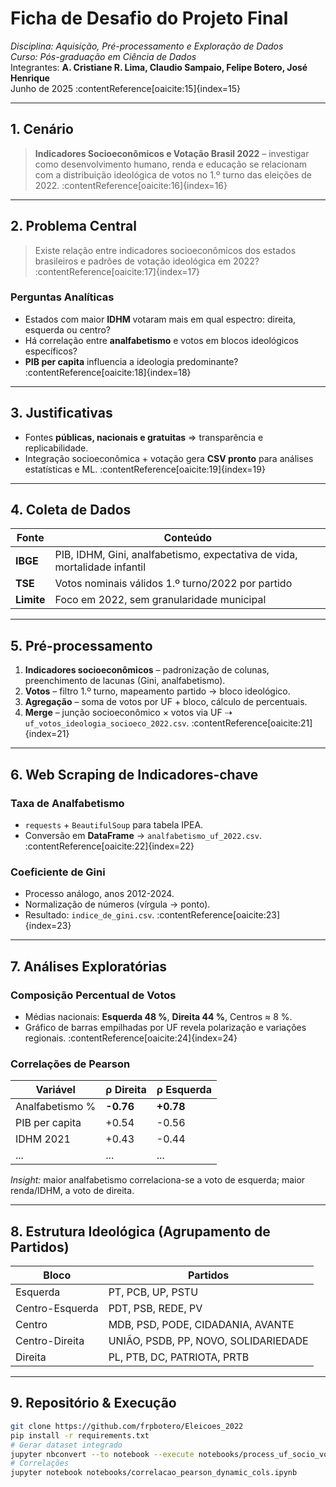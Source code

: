 # Ficha de Desafio do Projeto Final  
*Disciplina: Aquisição, Pré-processamento e Exploração de Dados*  
*Curso: Pós-graduação em Ciência de Dados*  
Integrantes: **A. Cristiane R. Lima, Claudio Sampaio, Felipe Botero, José Henrique**  
Junho de 2025 :contentReference[oaicite:15]{index=15}  

---

## 1. Cenário

> **Indicadores Socioeconômicos e Votação Brasil 2022** – investigar como desenvolvimento humano, renda e educação se relacionam com a distribuição ideológica de votos no 1.º turno das eleições de 2022. :contentReference[oaicite:16]{index=16}  

---

## 2. Problema Central

> Existe relação entre indicadores socioeconômicos dos estados brasileiros e padrões de votação ideológica em 2022? :contentReference[oaicite:17]{index=17}  

### Perguntas Analíticas
- Estados com maior **IDHM** votaram mais em qual espectro: direita, esquerda ou centro?  
- Há correlação entre **analfabetismo** e votos em blocos ideológicos específicos?  
- **PIB per capita** influencia a ideologia predominante? :contentReference[oaicite:18]{index=18}  

---

## 3. Justificativas

- Fontes **públicas, nacionais e gratuitas** ⇒ transparência e replicabilidade.  
- Integração socioeconômica + votação gera **CSV pronto** para análises estatísticas e ML. :contentReference[oaicite:19]{index=19}  

---

## 4. Coleta de Dados

| Fonte | Conteúdo |
|-------|----------|
| **IBGE** | PIB, IDHM, Gini, analfabetismo, expectativa de vida, mortalidade infantil |
| **TSE** | Votos nominais válidos 1.º turno/2022 por partido |
| **Limite** | Foco em 2022, sem granularidade municipal | :contentReference[oaicite:20]{index=20} |

---

## 5. Pré-processamento

1. **Indicadores socioeconômicos** – padronização de colunas, preenchimento de lacunas (Gini, analfabetismo).  
2. **Votos** – filtro 1.º turno, mapeamento partido → bloco ideológico.  
3. **Agregação** – soma de votos por UF + bloco, cálculo de percentuais.  
4. **Merge** – junção socioeconômico × votos via UF ⇢ `uf_votos_ideologia_socioeco_2022.csv`. :contentReference[oaicite:21]{index=21}  

---

## 6. Web Scraping de Indicadores-chave

### Taxa de Analfabetismo
- `requests` + `BeautifulSoup` para tabela IPEA.  
- Conversão em **DataFrame** → `analfabetismo_uf_2022.csv`. :contentReference[oaicite:22]{index=22}  

### Coeficiente de Gini
- Processo análogo, anos 2012-2024.  
- Normalização de números (vírgula → ponto).  
- Resultado: `indice_de_gini.csv`. :contentReference[oaicite:23]{index=23}  

---

## 7. Análises Exploratórias

### Composição Percentual de Votos
- Médias nacionais: **Esquerda 48 %**, **Direita 44 %**, Centros ≈ 8 %.  
- Gráfico de barras empilhadas por UF revela polarização e variações regionais. :contentReference[oaicite:24]{index=24}  

### Correlações de Pearson
| Variável | ρ Direita | ρ Esquerda |
|----------|-----------|------------|
| Analfabetismo % | **-0.76** | **+0.78** |
| PIB per capita | +0.54 | -0.56 |
| IDHM 2021 | +0.43 | -0.44 |
| ... | ... | ... | :contentReference[oaicite:25]{index=25} |

*Insight:* maior analfabetismo correlaciona-se a voto de esquerda; maior renda/IDHM, a voto de direita.

---

## 8. Estrutura Ideológica (Agrupamento de Partidos)

| Bloco | Partidos |
|-------|----------|
| Esquerda | PT, PCB, UP, PSTU |
| Centro-Esquerda | PDT, PSB, REDE, PV |
| Centro | MDB, PSD, PODE, CIDADANIA, AVANTE |
| Centro-Direita | UNIÃO, PSDB, PP, NOVO, SOLIDARIEDADE |
| Direita | PL, PTB, DC, PATRIOTA, PRTB | :contentReference[oaicite:26]{index=26} |

---

## 9. Repositório & Execução

```bash
git clone https://github.com/frpbotero/Eleicoes_2022
pip install -r requirements.txt
# Gerar dataset integrado
jupyter nbconvert --to notebook --execute notebooks/process_uf_socio_votos.ipynb
# Correlações
jupyter notebook notebooks/correlacao_pearson_dynamic_cols.ipynb
